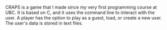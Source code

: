CRAPS is a game that I made since my very first programming course at UBC.
It is based on C, and it uses the command line to interact with the user.
A player has the option to play as a guest, load, or create a new user. 
The user's data is stored in text files. 
